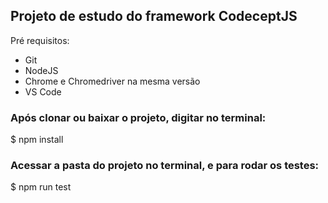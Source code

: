 ## Projeto de estudo do framework CodeceptJS

Pré requisitos:

- Git
- NodeJS
- Chrome e Chromedriver na mesma versão
- VS Code


### Após clonar ou baixar o projeto, digitar no terminal:

$ npm install

### Acessar a pasta do projeto no terminal, e para rodar os testes:

$ npm run test
